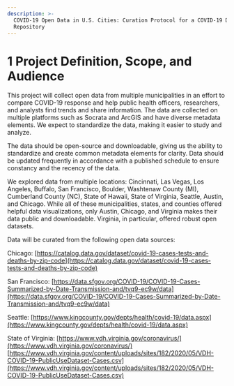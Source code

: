 ```yaml
---
description: >-
  COVID-19 Open Data in U.S. Cities: Curation Protocol for a COVID-19 Data
  Repository
---
```


# 1 Project Definition, Scope, and Audience

This project will collect open data from multiple municipalities in an effort to compare COVID-19 response and help public health officers, researchers, and analysts find trends and share information. The data are collected on multiple platforms such as Socrata and ArcGIS and have diverse metadata elements. We expect to standardize the data, making it easier to study and analyze. ‌

The data should be open-source and downloadable, giving us the ability to standardize and create common metadata elements for clarity. Data should be updated frequently in accordance with a published schedule to ensure constancy and the recency of the data. 

We explored data from multiple locations: Cincinnati, Las Vegas, Los Angeles, Buffalo, San Francisco, Boulder, Washtenaw County \(MI\), Cumberland County \(NC\), State of Hawaii, State of Virginia, Seattle, Austin, and Chicago. While all of these municipalities, states, and counties offered helpful data visualizations, only Austin, Chicago, and Virginia makes their data public and downloadable. Virginia, in particular, offered robust open datasets.

Data will be curated from the following open data sources: 

Chicago: [https://catalog.data.gov/dataset/covid-19-cases-tests-and-deaths-by-zip-code](https://catalog.data.gov/dataset/covid-19-cases-tests-and-deaths-by-zip-code) 

San Francisco: [https://data.sfgov.org/COVID-19/COVID-19-Cases-Summarized-by-Date-Transmission-and/tvq9-ec9w/data](https://data.sfgov.org/COVID-19/COVID-19-Cases-Summarized-by-Date-Transmission-and/tvq9-ec9w/data) 

Seattle: [https://www.kingcounty.gov/depts/health/covid-19/data.aspx](https://www.kingcounty.gov/depts/health/covid-19/data.aspx)

State of Virginia: [https://www.vdh.virginia.gov/coronavirus/](https://www.vdh.virginia.gov/coronavirus/) [https://www.vdh.virginia.gov/content/uploads/sites/182/2020/05/VDH-COVID-19-PublicUseDataset-Cases.csv](https://www.vdh.virginia.gov/content/uploads/sites/182/2020/05/VDH-COVID-19-PublicUseDataset-Cases.csv)



